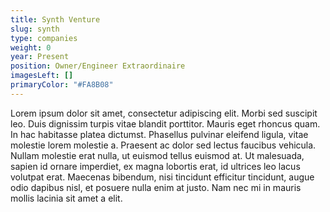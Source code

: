 ```yaml
---
title: Synth Venture
slug: synth
type: companies
weight: 0
year: Present
position: Owner/Engineer Extraordinaire
imagesLeft: []
primaryColor: "#FA8B08"
---
```


Lorem ipsum dolor sit amet, consectetur adipiscing elit. Morbi sed suscipit leo. Duis dignissim turpis vitae blandit porttitor. Mauris eget rhoncus quam. In hac habitasse platea dictumst. Phasellus pulvinar eleifend ligula, vitae molestie lorem molestie a. Praesent ac dolor sed lectus faucibus vehicula. Nullam molestie erat nulla, ut euismod tellus euismod at. Ut malesuada, sapien id ornare imperdiet, ex magna lobortis erat, id ultrices leo lacus volutpat erat. Maecenas bibendum, nisi tincidunt efficitur tincidunt, augue odio dapibus nisl, et posuere nulla enim at justo. Nam nec mi in mauris mollis lacinia sit amet a elit.